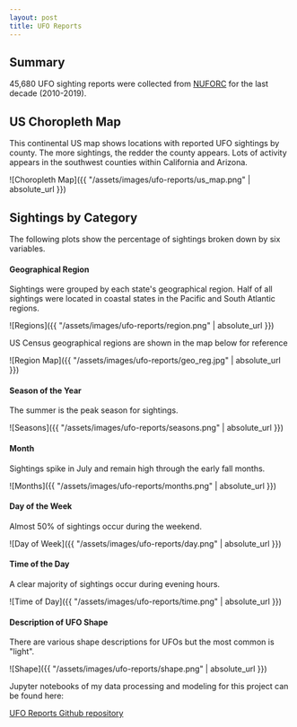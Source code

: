 ```yaml
---
layout: post
title: UFO Reports
---
```


## Summary

45,680 UFO sighting reports were collected from [NUFORC](http://www.nuforc.org/webreports.html) for the last decade (2010-2019).

## US Choropleth Map

This continental US map shows locations with reported UFO sightings by county. The more sightings, the redder the county appears. Lots of activity appears in the southwest counties within California and Arizona.

![Choropleth Map]({{ "/assets/images/ufo-reports/us_map.png" | absolute_url }})

## Sightings by Category

The following plots show the percentage of sightings broken down by six variables.

#### Geographical Region

Sightings were grouped by each state's geographical region. Half of all sightings were located in coastal states in the Pacific and South Atlantic regions.

![Regions]({{ "/assets/images/ufo-reports/region.png" | absolute_url }})

US Census geographical regions are shown in the map below for reference

![Region Map]({{ "/assets/images/ufo-reports/geo_reg.jpg" | absolute_url }})

#### Season of the Year

The summer is the peak season for sightings.

![Seasons]({{ "/assets/images/ufo-reports/seasons.png" | absolute_url }})

#### Month

Sightings spike in July and remain high through the early fall months.

![Months]({{ "/assets/images/ufo-reports/months.png" | absolute_url }})

#### Day of the Week

Almost 50% of sightings occur during the weekend.

![Day of Week]({{ "/assets/images/ufo-reports/day.png" | absolute_url }})

#### Time of the Day

A clear majority of sightings occur during evening hours.

![Time of Day]({{ "/assets/images/ufo-reports/time.png" | absolute_url }})

#### Description of UFO Shape

There are various shape descriptions for UFOs but the most common is "light".

![Shape]({{ "/assets/images/ufo-reports/shape.png" | absolute_url }})



Jupyter notebooks of my data processing and modeling for this project can be found here:

[UFO Reports Github repository](https://github.com/kevscon/ufo-reports)

